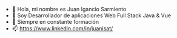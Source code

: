 - 👋 Hola, mi nombre es Juan Igancio Sarmiento
- 👀 Soy Desarrollador de aplicaciones Web Full Stack Java & Vue
- 🌱 Siempre en constante formación
- 📫 https://www.linkedin.com/in/juanisat/
